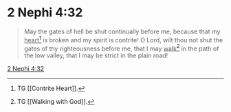 # 2 Nephi 4:32

> May the gates of hell be shut continually before me, because that my <u>heart</u>[^a] is broken and my spirit is contrite! O Lord, wilt thou not shut the gates of thy righteousness before me, that I may <u>walk</u>[^b] in the path of the low valley, that I may be strict in the plain road!

[2 Nephi 4:32](https://www.churchofjesuschrist.org/study/scriptures/bofm/2-ne/4?lang=eng&id=p32#p32)


[^a]: TG [[Contrite Heart]].
[^b]: TG [[Walking with God]].
